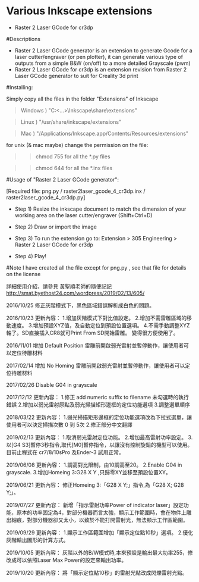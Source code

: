 # Various Inkscape extensions
 - Raster 2 Laser GCode for cr3dp
 
#Descriptions
- Raster 2 Laser GCode generator is an extension to generate Gcode for a laser cutter/engraver (or pen plotter), it can generate various type of outputs from a simple B&W (on/off) to a more detailed Grayscale (pwm)
- Raster 2 Laser GCode for cr3dp is an extension revision from Raster 2 Laser GCode generator to suit for Creality 3d print


#Installing:

Simply copy all the files in the folder "Extensions" of Inkscape

>Windows ) "C:\<...>\Inkscape\share\extensions"

>Linux ) "/usr/share/inkscape/extensions"

>Mac ) "/Applications/Inkscape.app/Contents/Resources/extensions"


for unix (& mac maybe) change the permission on the file:

>>chmod 755 for all the *.py files

>>chmod 644 for all the *.inx files



#Usage of "Raster 2 Laser GCode generator":

[Required file: png.py / raster2laser_gcode_4_cr3dp.inx / raster2laser_gcode_4_cr3dp.py]

- Step 1) Resize the inkscape document to match the dimension of your working area on the laser cutter/engraver (Shift+Ctrl+D) 

- Step 2) Draw or import the image

- Step 3) To run the extension go to: Extension > 305 Engineering > Raster 2 Laser GCode for cr3dp

- Step 4) Play!

#Note
I have created all the file except for png.py , see that file for details on the license

詳細使用介紹，請參見 黃聖順老師的隨便記記 
http://smat.byethost24.com/wordpress/2019/02/13/605/

2016/10/25 修正灰階模式下，黑色區域錯誤解析成白色的問題。

2016/10/23 更新內容：
1.增加灰階模式下對比值設定。
2.增加不需雷雕區域的移動速度。
3.增加預設XYZ值，及自動定位到預設位置選項。
4.不需手動調整XYZ軸了。SD直接插入CR8就可Print From SD開始雷雕。
變得很方便使用了。

2016/11/01 增加 Default Position 雷雕前開啟弱光雷射並暫停動作，讓使用者可以定位待雕材料

2017/02/14 增加 No Homing 雷雕前開啟弱光雷射並暫停動作，讓使用者可以定位待雕材料

2017/02/26 Disable G04 in grayscale

2017/12/12 更新內容：
1.修正 add numeric suffix to filename 未勾選時的執行錯誤
2.增加以弱光雷射原點及弱光掃描矩形邊框的定位功能選項
3.調整選單順序

2018/03/22 更新內容：
1.弱光掃描矩形邊框的定位功能選項改為下拉式選單，讓使用者可以決定掃描次數 0 到 5次
2.修正部分中文翻譯

2019/02/13 更新內容：
1.取消弱光雷射定位功能。
2.增加最高雷射功率設定。
3.以[G4 S3]暫停3秒指令,取代[M0]暫停指令，以讓沒有控制旋鈕的機型可以使用。
目前止程式在 cr7/8/10sPro 及Ender-3 試用正常。

2019/06/08 更新內容：
1.調高對比限制，由10調高至20。
2.Enable G04 in grayscale.
3.增加Homeing 3:G28 X Y ,只歸零XY並移至預設位置XY。

2019/06/21 更新內容：
修正Homeing 3:「G28 X Y;」指令,為「G28 X; G28 Y;」。

2019/07/27 更新內容：
新增「指示雷射功率Power of indicator laser」設定功能，原本的功率固定為4，對部分機器而言太強，顯示工作範圍時，會在物件上雕出細痕，對部分機器卻又太小，以致於不能打開雷射光，無法顯示工作區範圍。

2019/09/29 更新內容：
1.顯示工作區範圍增加「顯示定位點10秒」選項。
2.優化灰階輸出圖形的計算方式。

2019/10/05 更新內容：
灰階以外的B/W模式時,本來預設是輸出最大功率255，修改成可以依照Laser Max Power的設定來輸出功率。

2019/10/20 更新內容：
將「顯示定位點10秒」的雷射光點改成閃爍雷射光點。

